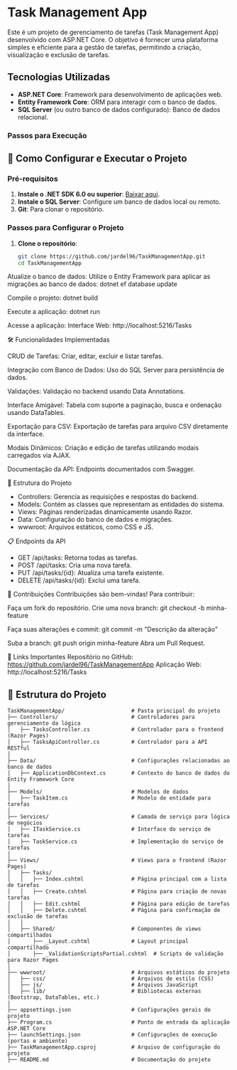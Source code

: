 # Task Management App

Este é um projeto de gerenciamento de tarefas (Task Management App) desenvolvido com ASP.NET Core. O objetivo é fornecer uma plataforma simples e eficiente para a gestão de tarefas, permitindo a criação, visualização e exclusão de tarefas.

## Tecnologias Utilizadas
- **ASP.NET Core**: Framework para desenvolvimento de aplicações web.
- **Entity Framework Core**: ORM para interagir com o banco de dados.
- **SQL Server** (ou outro banco de dados configurado): Banco de dados relacional.

### Passos para Execução

## 🚀 Como Configurar e Executar o Projeto

### Pré-requisitos

1. **Instale o .NET SDK 6.0 ou superior**: [Baixar aqui](https://dotnet.microsoft.com/download).
2. **Instale o SQL Server**: Configure um banco de dados local ou remoto.
3. **Git**: Para clonar o repositório.

### Passos para Configurar o Projeto

1. **Clone o repositório**:
   ```bash
   git clone https://github.com/jardel96/TaskManagementApp.git
   cd TaskManagementApp


Atualize o banco de dados: Utilize o Entity Framework para aplicar as migrações ao banco de dados:
dotnet ef database update

Compile o projeto:
dotnet build

Execute a aplicação:
dotnet run

Acesse a aplicação:
Interface Web: http://localhost:5216/Tasks

🛠 Funcionalidades Implementadas

CRUD de Tarefas:
Criar, editar, excluir e listar tarefas.

Integração com Banco de Dados:
Uso do SQL Server para persistência de dados.

Validações:
Validação no backend usando Data Annotations.

Interface Amigável:
Tabela com suporte a paginação, busca e ordenação usando DataTables.

Exportação para CSV:
Exportação de tarefas para arquivo CSV diretamente da interface.

Modais Dinâmicos:
Criação e edição de tarefas utilizando modais carregados via AJAX.

Documentação da API:
Endpoints documentados com Swagger.

📂 Estrutura do Projeto
- Controllers: Gerencia as requisições e respostas do backend.
- Models: Contém as classes que representam as entidades do sistema.
- Views: Páginas renderizadas dinamicamente usando Razor.
- Data: Configuração do banco de dados e migrações.
- wwwroot: Arquivos estáticos, como CSS e JS.

📋 Endpoints da API
- GET /api/tasks: Retorna todas as tarefas.
- POST /api/tasks: Cria uma nova tarefa.
- PUT /api/tasks/{id}: Atualiza uma tarefa existente.
- DELETE /api/tasks/{id}: Exclui uma tarefa.

🌟 Contribuições
Contribuições são bem-vindas! Para contribuir:

Faça um fork do repositório.
Crie uma nova branch:
git checkout -b minha-feature

Faça suas alterações e commit:
git commit -m "Descrição da alteração"

Suba a branch:
git push origin minha-feature
Abra um Pull Request.

🔗 Links Importantes
Repositório no GitHub: https://github.com/jardel96/TaskManagementApp
Aplicação Web: http://localhost:5216/Tasks

## 📁 Estrutura do Projeto

```plaintext
TaskManagementApp/                     # Pasta principal do projeto
├── Controllers/                       # Controladores para gerenciamento da lógica
│   ├── TasksController.cs             # Controlador para o frontend (Razor Pages)
│   ├── TasksApiController.cs          # Controlador para a API RESTful
│
├── Data/                              # Configurações relacionadas ao banco de dados
│   ├── ApplicationDbContext.cs        # Contexto do banco de dados do Entity Framework Core
│
├── Models/                            # Modelos de dados
│   ├── TaskItem.cs                    # Modelo de entidade para tarefas
│
├── Services/                          # Camada de serviço para lógica de negócios
│   ├── ITaskService.cs                # Interface do serviço de tarefas
│   ├── TaskService.cs                 # Implementação do serviço de tarefas
│
├── Views/                             # Views para o frontend (Razor Pages)
│   ├── Tasks/
│   │   ├── Index.cshtml               # Página principal com a lista de tarefas
│   │   ├── Create.cshtml              # Página para criação de novas tarefas
│   │   ├── Edit.cshtml                # Página para edição de tarefas
│   │   ├── Delete.cshtml              # Página para confirmação de exclusão de tarefas
│   │
│   ├── Shared/                        # Componentes de views compartilhados
│       ├── _Layout.cshtml             # Layout principal compartilhado
│       ├── _ValidationScriptsPartial.cshtml  # Scripts de validação para Razor Pages
│
├── wwwroot/                           # Arquivos estáticos do projeto
│   ├── css/                           # Arquivos de estilo (CSS)
│   ├── js/                            # Arquivos JavaScript
│   ├── lib/                           # Bibliotecas externas (Bootstrap, DataTables, etc.)
│
├── appsettings.json                   # Configurações gerais do projeto
├── Program.cs                         # Ponto de entrada da aplicação ASP.NET Core
├── launchSettings.json                # Configurações de execução (portas e ambiente)
├── TaskManagementApp.csproj           # Arquivo de configuração do projeto
├── README.md                          # Documentação do projeto



